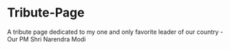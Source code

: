 # Tribute-Page
A tribute page dedicated to my one and only favorite leader of our country - Our PM Shri Narendra Modi
